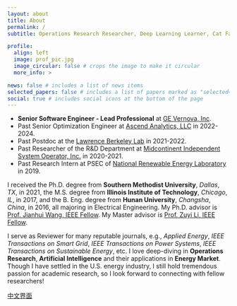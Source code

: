 ```yaml
---
layout: about
title: About
permalink: /
subtitle: Operations Research Researcher, Deep Learning Learner, Cat Fanatic

profile:
  align: left
  image: prof_pic.jpg
  image_circular: false # crops the image to make it circular
  more_info: >

news: false # includes a list of news items
selected_papers: false # includes a list of papers marked as "selected={true}"
social: true # includes social icons at the bottom of the page
---
```


- **Senior Software Engineer - Lead Professional** at [GE Vernova, Inc](https://www.gevernova.com/software/products/gridos/energy-markets-software). 
- Past Senior Optimization Engineer at [Ascend Analytics, LLC](https://www.ascendanalytics.com/) in 2022-2024. 
- Past Postdoc at the [Lawrence Berkeley Lab](https://emp.lbl.gov/) in 2021-2022.
- Past Researcher of the R&D Department at [Midcontinent Independent System Operator, Inc.](https://www.misoenergy.org/) in 2020-2021. 
- Past Research Intern at PSEC of [National Renewable Energy Laboratory](https://www.nrel.gov/grid/) in 2019.

I received the Ph.D. degree from **Southern Methodist University**, *Dallas*, *TX*, in 2021, the M.S. degree from **Illinois Institute of Technology**, *Chicago*, *IL*, in 2017, and the B. Eng. degree from **Hunan University**, *Changsha*, *China*, in 2016, all majoring in Electrical Engineering. My Ph.D. advisor is [Prof. Jianhui Wang, IEEE Fellow](https://sites.google.com/site/eejhwang/). My Master advisor is [Prof. Zuyi Li, IEEE Fellow](https://www.iit.edu/directory/people/zuyi-li).

I serve as Reviewer for many reputable journals, e.g., *Applied Energy*, *IEEE Transactions on Smart Grid*, *IEEE Transactions on Power Systems*, *IEEE Transactions on Sustainable Energy*, etc. I love deep-diving in **Operations Research**, **Artificial Intelligence** and their applications in **Energy Market**. Though I have settled in the U.S. energy industry, I still hold tremendous passion for academic research, so I look forward to connecting with fellow researchers!

<a href="zh" class="fancy-button">中文界面</a>

<br/>

<div id="clustrmaps-widget">
    <script type="text/javascript" id="clustrmaps" src="//clustrmaps.com/map_v2.js?d=k90u1MICPzaxJJzMFDPq3jtHFWjkkR81M-0KW_LPes0"></script>
</div>
